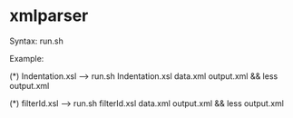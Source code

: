 # xmlparser

Syntax: run.sh <XSLFile> <XMLFile> <OutputFile>

Example:

(*) Indentation.xsl
--> run.sh Indentation.xsl data.xml output.xml && less output.xml

(*) filterId.xsl
--> run.sh filterId.xsl data.xml output.xml && less output.xml

